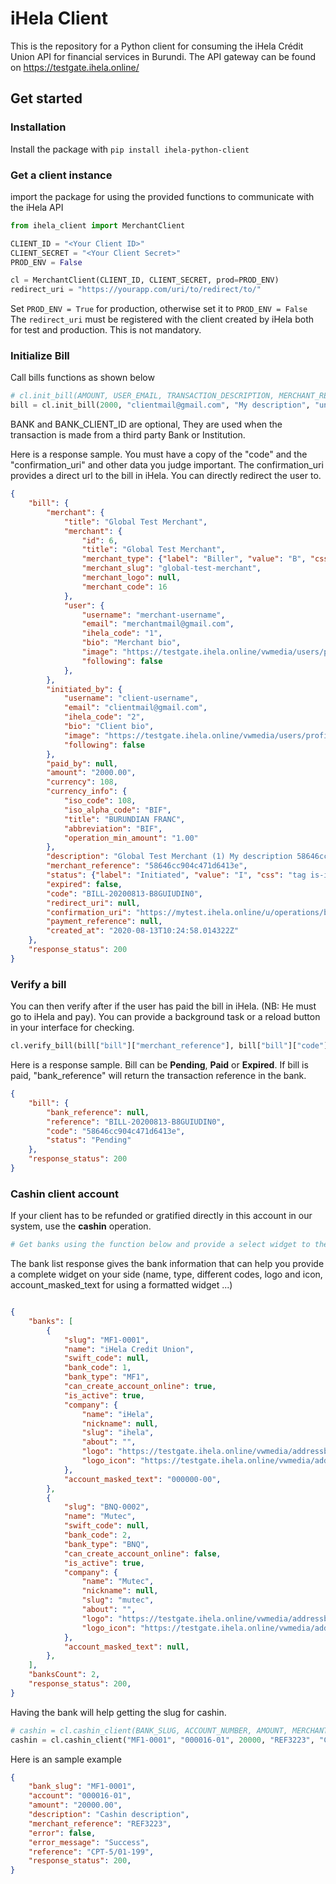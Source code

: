 # iHela Client

This is the repository for a Python client for consuming the iHela Crédit Union API for financial services in Burundi. The API gateway can be found on https://testgate.ihela.online/

## Get started

### Installation

Install the package with `pip install ihela-python-client`

### Get a client instance

import the package for using the provided functions to communicate with the iHela API
```python
from ihela_client import MerchantClient 

CLIENT_ID = "<Your Client ID>"
CLIENT_SECRET = "<Your Client Secret>"
PROD_ENV = False

cl = MerchantClient(CLIENT_ID, CLIENT_SECRET, prod=PROD_ENV)
redirect_uri = "https://yourapp.com/uri/to/redirect/to/"

```
Set `PROD_ENV = True` for production, otherwise set it to `PROD_ENV = False`
The `redirect_uri` must be registered with the client created by iHela both for test and production. This is not mandatory.

### Initialize Bill

Call bills functions as shown below
```python
# cl.init_bill(AMOUNT, USER_EMAIL, TRANSACTION_DESCRIPTION, MERCHANT_REFERENCE, BANK, BANK_CLIENT_ID,redirect_uri=URL)
bill = cl.init_bill(2000, "clientmail@gmail.com", "My description", "unique_reference",redirect_uri=redirect_uri)
```
BANK and BANK_CLIENT_ID are optional, They are used when the transaction is made from a third party Bank or Institution.

Here is a response sample. You must have a copy of the "code" and the "confirmation_uri" and other data you judge important. The confirmation_uri provides a direct url to the bill in iHela. You can directly redirect the user to.
```json
{
	"bill": {
	    "merchant": {
	        "title": "Global Test Merchant",
	        "merchant": {
	            "id": 6,
	            "title": "Global Test Merchant",
	            "merchant_type": {"label": "Biller", "value": "B", "css": null},
	            "merchant_slug": "global-test-merchant",
	            "merchant_logo": null,
	            "merchant_code": 16
	        },
	        "user": {
	            "username": "merchant-username",
	            "email": "merchantmail@gmail.com",
	            "ihela_code": "1",
	            "bio": "Merchant bio",
	            "image": "https://testgate.ihela.online/vwmedia/users/profiles/d7c-4c38-ae24-284f1b554b92.png",
	            "following": false
	        },
	    },
	    "initiated_by": {
	        "username": "client-username",
	        "email": "clientmail@gmail.com",
	        "ihela_code": "2",
	        "bio": "Client bio",
	        "image": "https://testgate.ihela.online/vwmedia/users/profiles/d7c257a1b554b92.png",
	        "following": false
	    },
	    "paid_by": null,
	    "amount": "2000.00",
	    "currency": 108,
	    "currency_info": {
	        "iso_code": 108,
	        "iso_alpha_code": "BIF",
	        "title": "BURUNDIAN FRANC",
	        "abbreviation": "BIF",
	        "operation_min_amount": "1.00"
	    },
	    "description": "Global Test Merchant (1) My description 58646cc904c471d6413e",
	    "merchant_reference": "58646cc904c471d6413e",
	    "status": {"label": "Initiated", "value": "I", "css": "tag is-info"},
	    "expired": false,
	    "code": "BILL-20200813-B8GUIUDIN0",
	    "redirect_uri": null,
	    "confirmation_uri": "https://mytest.ihela.online/u/operations/bill/confirm/BILL-20200813-B8GUIUDIN0",
	    "payment_reference": null,
	    "created_at": "2020-08-13T10:24:58.014322Z"
	},
	"response_status": 200
}
```

### Verify a bill

You can then verify after if the user has paid the bill in iHela. (NB: He must go to iHela and pay). You can provide a background task or a reload button in your interface for checking.
``` python
cl.verify_bill(bill["bill"]["merchant_reference"], bill["bill"]["code"])
```
Here is a response sample. Bill can be **Pending**, **Paid** or **Expired**. If bill is paid, "bank_reference" will return the transaction reference in the bank.
```json
{
    "bill": {
        "bank_reference": null,
        "reference": "BILL-20200813-B8GUIUDIN0",
        "code": "58646cc904c471d6413e",
        "status": "Pending"
    },
    "response_status": 200
}
```

### Cashin client account

If your client has to be refunded or gratified directly in this account in our system, use the **cashin** operation.
```python
# Get banks using the function below and provide a select widget to the user to get a bank slug

```
The bank list response gives the bank information that can help you provide a complete widget on your side (name, type, different codes, logo and icon, account_masked_text for using a formatted widget ...)
```json

{
    "banks": [
        {
            "slug": "MF1-0001",
            "name": "iHela Credit Union",
            "swift_code": null,
            "bank_code": 1,
            "bank_type": "MF1",
            "can_create_account_online": true,
            "is_active": true,
            "company": {
                "name": "iHela",
                "nickname": null,
                "slug": "ihela",
                "about": "",
                "logo": "https://testgate.ihela.online/vwmedia/addressbook/companies/ihelalogo.jpg",
                "logo_icon": "https://testgate.ihela.online/vwmedia/addressbook/companies/icon/ihela_favicon_red.png",
            },
            "account_masked_text": "000000-00",
        },
        {
            "slug": "BNQ-0002",
            "name": "Mutec",
            "swift_code": null,
            "bank_code": 2,
            "bank_type": "BNQ",
            "can_create_account_online": false,
            "is_active": true,
            "company": {
                "name": "Mutec",
                "nickname": null,
                "slug": "mutec",
                "about": "",
                "logo": "https://testgate.ihela.online/vwmedia/addressbook/companies/logo-mutec-best.png",
                "logo_icon": "https://testgate.ihela.online/vwmedia/addressbook/companies/icon/logo-mutec-best.png",
            },
            "account_masked_text": null,
        },
    ],
    "banksCount": 2,
    "response_status": 200,
}

```
Having the bank will help getting the slug for cashin.

```python
# cashin = cl.cashin_client(BANK_SLUG, ACCOUNT_NUMBER, AMOUNT, MERCHANT_REFERENCE, TRANSACTION_DESCRIPTION)
cashin = cl.cashin_client("MF1-0001", "000016-01", 20000, "REF3223", "Cashin description")
```
Here is an sample example

```json
{
    "bank_slug": "MF1-0001",
    "account": "000016-01",
    "amount": "20000.00",
    "description": "Cashin description",
    "merchant_reference": "REF3223",
    "error": false,
    "error_message": "Success",
    "reference": "CPT-5/01-199",
    "response_status": 200,
}
```

